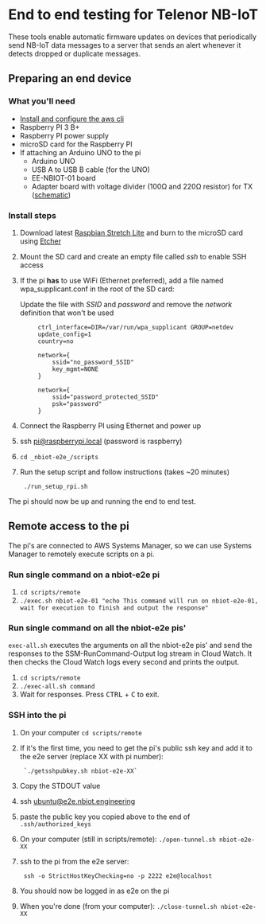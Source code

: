 # End to end testing for Telenor NB-IoT

These tools enable automatic firmware updates on devices that periodically send NB-IoT data messages to a server that sends an alert whenever it detects dropped or duplicate messages.

## Preparing an end device

### What you'll need
* [Install and configure the aws cli](https://docs.aws.amazon.com/cli/latest/userguide/cli-chap-install.html)
* Raspberry PI 3 B+
* Raspberry PI power supply
* microSD card for the Raspberry PI
* If attaching an Arduino UNO to the pi
    * Arduino UNO
    * USB A to USB B cable (for the UNO)
    * EE-NBIOT-01 board
    * Adapter board with voltage divider (100Ω and 220Ω resistor) for TX ([schematic](https://docs.nbiot.engineering/tutorials/arduino-basic.html))


### Install steps

1. Download latest [Raspbian Stretch Lite](https://downloads.raspberrypi.org/raspbian_lite/images/raspbian_lite-2018-11-15/2018-11-13-raspbian-stretch-lite.zip) and burn to the microSD card using [Etcher](https://www.balena.io/etcher/)
1. Mount the SD card and create an empty file called _ssh_ to enable SSH access
1. If the pi __has__ to use WiFi (Ethernet preferred), add a file named wpa_supplicant.conf in the root of the SD card:

    Update the file with _SSID_ and _password_ and remove the _network_ definition that won't be used

            ctrl_interface=DIR=/var/run/wpa_supplicant GROUP=netdev
            update_config=1
            country=no
            
            network={
                ssid="no_password_SSID"
                key_mgmt=NONE
            }
            
            network={
                ssid="password_protected_SSID"
                psk="password"
            }

1. Connect the Raspberry PI using Ethernet and power up

1. ssh pi@raspberrypi.local (password is raspberry)

1. `cd _nbiot-e2e_/scripts`

1. Run the setup script and follow instructions (takes ~20 minutes)
    
        ./run_setup_rpi.sh
    
The pi should now be up and running the end to end test.

## Remote access to the pi

The pi's are connected to AWS Systems Manager, so we can use Systems Manager to remotely execute scripts on a pi.

### Run single command on a nbiot-e2e pi

1. `cd scripts/remote`
1. `./exec.sh nbiot-e2e-01 "echo This command will run on nbiot-e2e-01, wait for execution to finish and output the response"`

### Run single command on all the nbiot-e2e pis'

`exec-all.sh` executes the arguments on all the nbiot-e2e pis' and send the
responses to the SSM-RunCommand-Output log stream in Cloud Watch. It then
checks the Cloud Watch logs every second and prints the output.

1. `cd scripts/remote`
1. `./exec-all.sh command`
1. Wait for responses. Press <kbd>CTRL</kbd> + <kbd>C</kbd> to exit.


### SSH into the pi

1. On your computer `cd scripts/remote`
1. If it's the first time, you need to get the pi's public ssh key and add it to the e2e server (replace XX with pi number):

        `./getsshpubkey.sh nbiot-e2e-XX`

1. Copy the STDOUT value
1. ssh ubuntu@e2e.nbiot.engineering
1. paste the public key you copied above to the end of `.ssh/authorized_keys`
1. On your computer (still in scripts/remote): `./open-tunnel.sh nbiot-e2e-XX`
1. ssh to the pi from the e2e server:

        ssh -o StrictHostKeyChecking=no -p 2222 e2e@localhost

1. You should now be logged in as e2e on the pi
1. When you're done (from your computer): `./close-tunnel.sh nbiot-e2e-XX`
